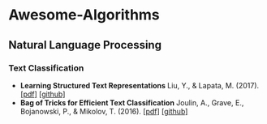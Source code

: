 # Awesome-Algorithms

## Natural Language Processing

### Text Classification
- **Learning Structured Text Representations** Liu, Y., & Lapata, M. (2017). [[pdf]](https://arxiv.org/pdf/1705.09207.pdf) [[github]](https://github.com/nlpyang/structured)
- **Bag of Tricks for Efficient Text Classification** Joulin, A., Grave, E., Bojanowski, P., & Mikolov, T. (2016). [[pdf]](https://arxiv.org/pdf/1607.01759.pdf) [[github]](https://github.com/facebookresearch/fastText)
